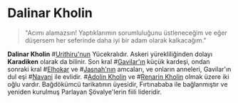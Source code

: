 # Dalinar Kholin

> "Acımı alamazsın! Yaptıklarımın sorumluluğunu üstleneceğim ve eğer düşersem her seferinde daha iyi bir adam olarak kalkacağım."

**Dalinar Kholin** #[Urithiru'nun](locations/urithiru) Yücekralıdır. Askeri yürekliliğinden dolayı **Karadiken** olarak da bilinir. Son kral #[Gavilar'ın](characters/gavilar) küçük kardeşi, ondan sonraki kral #[Elhokar](characters/elhokar) ve #[Jasnah'nın](characters/jasnah) amcaları, ve onların anneleri, Gavilar'ın dul eşi #[Navani](characters/navani) ile evlidir. #[Adolin Kholin](characters/adolin) ve #[Renarin Kholin](characters/renarin) olmak üzere iki oğlu vardır. Bağdökümcü tarikatının üyesidir, Fırtınababa ile bağlanmıştır ve yeniden kurulmuş Parlayan Şövalye'lerin fiili lideridir.
